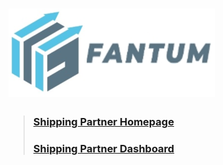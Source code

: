 # ![Fantum SD-BOX](shipping-partner-Fantum-/assets/images/logos/withtext.png)

> ### [Shipping Partner Homepage](https://fantum-sdbox.github.io/site-mockup/shipping-partner-n/index.html)
> ### [Shipping Partner Dashboard](https://fantum-sdbox.github.io/site-mockup/shipping-partner-Fantum-/index.html)
